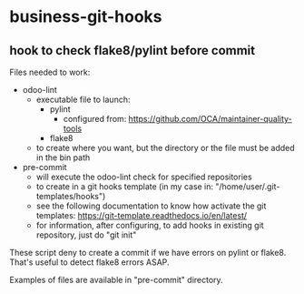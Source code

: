# business-git-hooks

## hook to check flake8/pylint before commit

Files needed to work:

* odoo-lint
  * executable file to launch:
    * pylint
      * configured from: https://github.com/OCA/maintainer-quality-tools
    * flake8
  * to create where you want, but the directory or the file must be added in the bin path
* pre-commit
  * will execute the odoo-lint check for specified repositories
  * to create in a git hooks template (in my case in: "/home/user/.git-templates/hooks")
  * see the following documentation to know how activate the git templates: https://git-template.readthedocs.io/en/latest/
  * for information, after configuring, to add hooks in existing git repository, just do "git init"  
  
These script deny to create a commit if we have errors on pylint or flake8.
That's useful to detect flake8 errors ASAP.

Examples of files are available in "pre-commit" directory.
